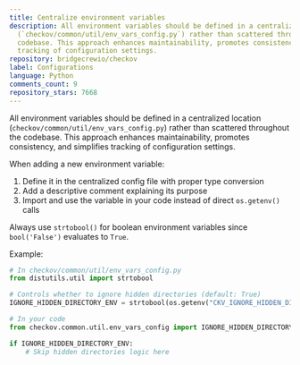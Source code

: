 ```yaml
---
title: Centralize environment variables
description: All environment variables should be defined in a centralized location
  (`checkov/common/util/env_vars_config.py`) rather than scattered throughout the
  codebase. This approach enhances maintainability, promotes consistency, and simplifies
  tracking of configuration settings.
repository: bridgecrewio/checkov
label: Configurations
language: Python
comments_count: 9
repository_stars: 7668
---
```


All environment variables should be defined in a centralized location (`checkov/common/util/env_vars_config.py`) rather than scattered throughout the codebase. This approach enhances maintainability, promotes consistency, and simplifies tracking of configuration settings.

When adding a new environment variable:
1. Define it in the centralized config file with proper type conversion
2. Add a descriptive comment explaining its purpose
3. Import and use the variable in your code instead of direct `os.getenv()` calls

Always use `strtobool()` for boolean environment variables since `bool('False')` evaluates to `True`.

Example:
```python
# In checkov/common/util/env_vars_config.py
from distutils.util import strtobool

# Controls whether to ignore hidden directories (default: True)
IGNORE_HIDDEN_DIRECTORY_ENV = strtobool(os.getenv("CKV_IGNORE_HIDDEN_DIRECTORIES", "True"))

# In your code
from checkov.common.util.env_vars_config import IGNORE_HIDDEN_DIRECTORY_ENV

if IGNORE_HIDDEN_DIRECTORY_ENV:
    # Skip hidden directories logic here
```